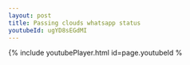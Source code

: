 ```yaml
---
layout: post
title: Passing clouds whatsapp status
youtubeId: ugYD8sEGdMI
---
```


{% include youtubePlayer.html id=page.youtubeId %
